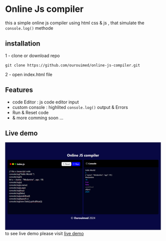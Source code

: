 # Online Js compiler 
this a simple online js compiler using html css & js , that simulate the `console.log()` methode 
## installation 
1 - clone or download repo 
```bach
git clone https://github.com/ourouimed/online-js-compiler.git
```
2 - open index.html file
## Features
- code Editor : js code editor input
- custom console : highlited `console.log()` output & Errors 
- Run & Reset code
- & more comming soon ...
## Live demo 
![app screenshot](./screenshot.png)
to see live demo please visit [live demo](htpps://ourouimed.github.io/online-js-compiler)